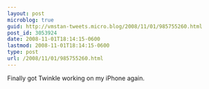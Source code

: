 ```yaml
---
layout: post
microblog: true
guid: http://vmstan-tweets.micro.blog/2008/11/01/985755260.html
post_id: 3053924
date: 2008-11-01T18:14:15-0600
lastmod: 2008-11-01T18:14:15-0600
type: post
url: /2008/11/01/985755260.html
---
```

Finally got Twinkle working on my iPhone again.
